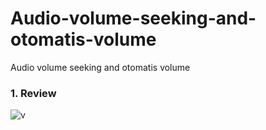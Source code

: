 # Audio-volume-seeking-and-otomatis-volume
Audio volume seeking and otomatis volume


### 1. Review
![v](https://user-images.githubusercontent.com/43386555/54212002-d7946580-4514-11e9-9bbd-0f6adde20ffb.gif)
